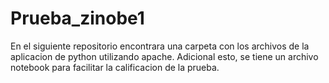 # Prueba_zinobe1
En el siguiente repositorio encontrara una carpeta con los archivos de la aplicacion de python utilizando apache. Adicional esto, se tiene un archivo notebook para facilitar la calificacion de la prueba. 
